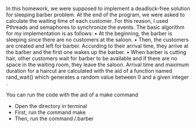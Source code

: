 In this homework, we were supposed to implement a deadlock-free solution for sleeping barber problem. At the end of the program, we were asked to calculate the waiting time of each customer. For this reason, I used Pthreads and semaphores to synchronize the events. The basic algorithm for my implementation is as follows:
• At the beginning, the barber is sleeping since there are no customers at the saloon.
• Then, the customers are created and left for barber. According to their arrival time, they arrive at the barber and the first one wakes up the barber.
• When barber is cutting hair, other customers wait for barber to be available and if there are no space in the waiting room, they leave the saloon.
Arrival time and maximum duration for a haircut are calculated with the aid of a function named rand_wait() which generates a random value between 0 and a given integer .

You can run the code with the aid of a make command
- Open the directory in terminal
- First, run the command make
- Then, run the command /.barber
